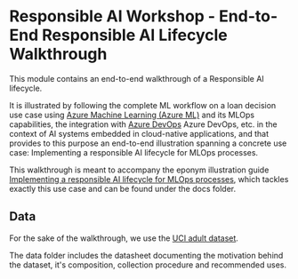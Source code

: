 # Responsible AI Workshop - End-to-End Responsible AI Lifecycle Walkthrough

This module contains an end-to-end walkthrough of a Responsible AI lifecycle.

It is illustrated by following the complete ML workflow on a loan decision use case using [Azure Machine Learning (Azure ML)](https://azure.microsoft.com/en-us/services/machine-learning/) and its MLOps capabilities, the integration with [Azure DevOps](https://azure.microsoft.com/en-us/services/devops/)
Azure DevOps, etc. in the context of AI systems embedded in cloud-native applications, and that provides to this purpose an end-to-end illustration spanning a concrete use case: Implementing a responsible AI lifecycle for MLOps processes. 

This walkthrough is meant to accompany the eponym illustration guide [Implementing a responsible AI lifecycle for MLOps processes](https://github.com/microsoft/responsible-ai-workshop/blob/main/lifecycle-walkthrough/docs/guide_implementing_responsible_ai_lifecycle.docx), which tackles exactly this use case and can be found under the docs folder.


## Data

For the sake of the walkthrough, we use the [UCI adult dataset](https://archive.ics.uci.edu/ml/datasets/Adult). 

The data folder includes the datasheet documenting the motivation behind the dataset, it's composition, collection procedure and recommended uses.
